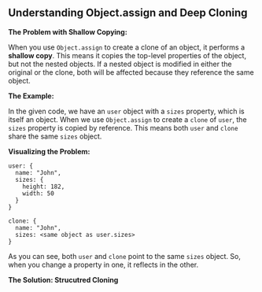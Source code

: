 ## Understanding Object.assign and Deep Cloning

**The Problem with Shallow Copying:**

When you use `Object.assign` to create a clone of an object, it performs a **shallow copy**. This means it copies the top-level properties of the object, but not the nested objects. If a nested object is modified in either the original or the clone, both will be affected because they reference the same object.

**The Example:**

In the given code, we have an `user` object with a `sizes` property, which is itself an object. When we use `Object.assign` to create a `clone` of `user`, the `sizes` property is copied by reference. This means both `user` and `clone` share the same `sizes` object.

**Visualizing the Problem:**

```
user: {
  name: "John",
  sizes: {
    height: 182,
    width: 50
  }
}

clone: {
  name: "John",
  sizes: <same object as user.sizes>
}
```

As you can see, both `user` and `clone` point to the same `sizes` object. So, when you change a property in one, it reflects in the other.

**The Solution: Strucutred Cloning**
